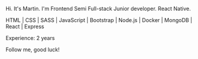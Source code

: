 Hi. It's Martin. I'm Frontend Semi Full-stack Junior developer. 
React Native.

HTML | CSS | SASS | JavaScript | Bootstrap | Node.js | Docker | MongoDB | React | Express

Experience: 2 years

Follow me, good luck!
